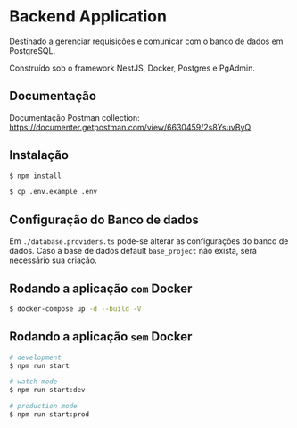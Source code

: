 # Backend Application 

Destinado a gerenciar requisições e comunicar com o banco de dados em PostgreSQL. 

Construído sob o framework NestJS, Docker, Postgres e PgAdmin.

## Documentação 

Documentação Postman collection: https://documenter.getpostman.com/view/6630459/2s8YsuvByQ

## Instalação

```bash
$ npm install
```

```bash
$ cp .env.example .env
```

## Configuração do Banco de dados
Em `./database.providers.ts` pode-se alterar as configurações do banco de dados. 
Caso a base de dados default `base_project` não exista, será necessário sua criação.

## Rodando a aplicação `com` Docker

```bash
$ docker-compose up -d --build -V
```

## Rodando a aplicação `sem` Docker

```bash
# development
$ npm run start

# watch mode
$ npm run start:dev

# production mode
$ npm run start:prod
```

